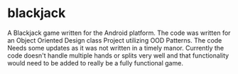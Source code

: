 blackjack
=========

A Blackjack game written for the Android platform.  The code was written for an Object Oriented Design class Project
utilizing OOD Patterns. The code Needs some updates as it was not written in a timely manor.  Currently the code doesn't 
handle multiple hands or splits very well and that functionality would need to be added to really be a fully functional game. 
